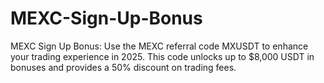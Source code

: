 # MEXC-Sign-Up-Bonus
MEXC Sign Up Bonus: Use the MEXC referral code MXUSDT to enhance your trading experience in 2025. This code unlocks up to $8,000 USDT in bonuses and provides a 50% discount on trading fees.
